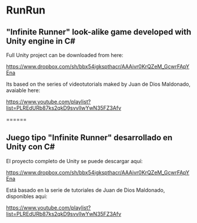 RunRun
======

"Infinite Runner" look-alike game developed with Unity engine in C#
------

Full Unity project can be downloaded from here:

https://www.dropbox.com/sh/bbx54igkspthacr/AAAivr0KrQZeM_GcwrFApYEna

Its based on the series of videotutorials maked by Juan de Dios Maldonado, avaiable here:

https://www.youtube.com/playlist?list=PLREdURb87ks2qkD9svvlIwYwN35FZ3Afv


======



Juego tipo "Infinite Runner" desarrollado en Unity con C#
------

El proyecto completo de Unity se puede descargar aquí:

https://www.dropbox.com/sh/bbx54igkspthacr/AAAivr0KrQZeM_GcwrFApYEna

Está basado en la serie de tutoriales de Juan de Dios Maldonado, disponibles aqui:

https://www.youtube.com/playlist?list=PLREdURb87ks2qkD9svvlIwYwN35FZ3Afv
